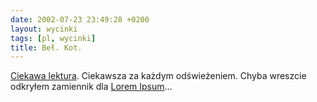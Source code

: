 ```yaml
---
date: 2002-07-23 23:49:28 +0200
layout: wycinki
tags: [pl, wycinki]
title: Beł. Kot.
---
```


[Ciekawa lektura](http://elsewhere.org/cgi-bin/postmodern 'The Postmodernism Generator: Communications From Elsewhere'). Ciekawsza za każdym odświeżeniem. Chyba wreszcie odkryłem zamiennik dla [Lorem Ipsum](http://www.saila.com/usage/lorem/ '…na saila.com')…
